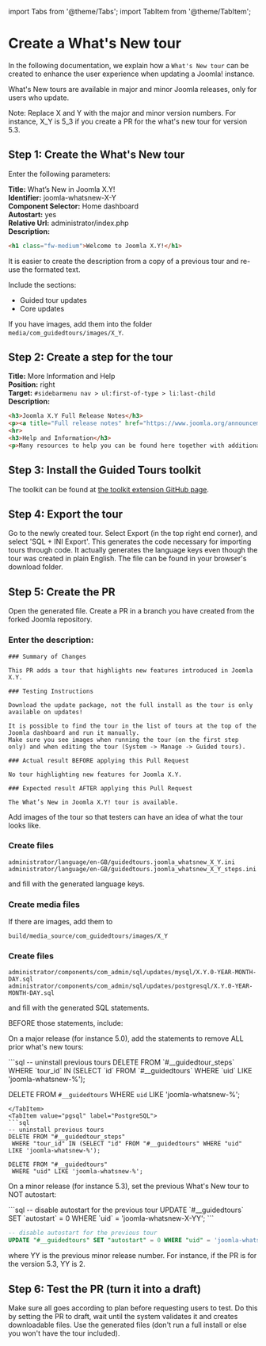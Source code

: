 import Tabs from '@theme/Tabs';
import TabItem from '@theme/TabItem';

# Create a What's New tour

In the following documentation, we explain how a `What's New tour` can be created to enhance the user experience when updating a Joomla! instance.

What's New tours are available in major and minor Joomla releases, only for users who update.

Note:
Replace X and Y with the major and minor version numbers.
For instance, X_Y is 5_3 if you create a PR for the what's new tour for version 5.3.

## Step 1: Create the What's New tour

Enter the following parameters:

**Title:** What’s New in Joomla X.Y!  
**Identifier:** joomla-whatsnew-X-Y  
**Component Selector:** Home dashboard  
**Autostart:** yes  
**Relative Url:** administrator/index.php  
**Description:**

```html
<h1 class="fw-medium">Welcome to Joomla X.Y!</h1>
```

It is easier to create the description from a copy of a previous tour and re-use the formated text.

Include the sections:
- Guided tour updates
- Core updates

If you have images, add them into the folder ``media/com_guidedtours/images/X_Y``.

## Step 2: Create a step for the tour

**Title:** More Information and Help  
**Position:** right  
**Target:** `#sidebarmenu nav > ul:first-of-type > li:last-child`  
**Description:**

```html
<h3>Joomla X.Y Full Release Notes</h3>
<p><a title="Full release notes" href="https://www.joomla.org/announcements.html" target="_blank" rel="noopener noreferrer">View the full release notes on joomla.org</a></p>
<hr>
<h3>Help and Information</h3>
<p>Many resources to help you can be found here together with additional links to more resources, documentation, support and how to become involved in Joomla.</p>
```

## Step 3: Install the Guided Tours toolkit

The toolkit can be found at [the toolkit extension GitHub page](https://github.com/joomla-extensions/tours-toolkit).

## Step 4: Export the tour

Go to the newly created tour.
Select Export (in the top right end corner), and select 'SQL + INI Export'.
This generates the code necessary for importing tours through code. It actually generates the language keys even though the tour was created in plain English.
The file can be found in your browser's download folder.

## Step 5: Create the PR

Open the generated file.
Create a PR in a branch you have created from the forked Joomla repository.

### Enter the description:

```
### Summary of Changes

This PR adds a tour that highlights new features introduced in Joomla X.Y.

### Testing Instructions

Download the update package, not the full install as the tour is only available on updates!

It is possible to find the tour in the list of tours at the top of the Joomla dashboard and run it manually.
Make sure you see images when running the tour (on the first step only) and when editing the tour (System -> Manage -> Guided tours).

### Actual result BEFORE applying this Pull Request

No tour highlighting new features for Joomla X.Y.

### Expected result AFTER applying this Pull Request

The What’s New in Joomla X.Y! tour is available.
```

Add images of the tour so that testers can have an idea of what the tour looks like.

### Create files

```
administrator/language/en-GB/guidedtours.joomla_whatsnew_X_Y.ini
administrator/language/en-GB/guidedtours.joomla_whatsnew_X_Y_steps.ini
```

and fill with the generated language keys.

### Create media files

If there are images, add them to

```
build/media_source/com_guidedtours/images/X_Y
```

### Create files

```
administrator/components/com_admin/sql/updates/mysql/X.Y.0-YEAR-MONTH-DAY.sql
administrator/components/com_admin/sql/updates/postgresql/X.Y.0-YEAR-MONTH-DAY.sql
```

and fill with the generated SQL statements.

BEFORE those statements, include:

On a major release (for instance 5.0), add the statements to remove ALL prior what's new tours:

<Tabs>
<TabItem value="mysql" label="MySQL">
```sql
-- uninstall previous tours
DELETE FROM `#__guidedtour_steps`
 WHERE `tour_id` IN (SELECT `id` FROM `#__guidedtours` WHERE `uid` LIKE 'joomla-whatsnew-%');

DELETE FROM `#__guidedtours`
 WHERE `uid` LIKE 'joomla-whatsnew-%';
```
</TabItem>
<TabItem value="pgsql" label="PostgreSQL">
```sql
-- uninstall previous tours
DELETE FROM "#__guidedtour_steps"
 WHERE "tour_id" IN (SELECT "id" FROM "#__guidedtours" WHERE "uid" LIKE 'joomla-whatsnew-%');

DELETE FROM "#__guidedtours"
 WHERE "uid" LIKE 'joomla-whatsnew-%';
```
</TabItem>
</Tabs>

On a minor release (for instance 5.3), set the previous What's New tour to NOT autostart:

<Tabs>
<TabItem value="mysql" label="MySQL">
```sql
-- disable autostart for the previous tour
UPDATE `#__guidedtours` SET `autostart` = 0 WHERE `uid` = 'joomla-whatsnew-X-YY';
```
</TabItem>
<TabItem value="pgsql" label="PostgreSQL">

```sql
-- disable autostart for the previous tour
UPDATE "#__guidedtours" SET "autostart" = 0 WHERE "uid" = 'joomla-whatsnew-X-YY';
```
</TabItem>
</Tabs>

where YY is the previous minor release number.
For instance, if the PR is for the version 5.3, YY is 2.

## Step 6: Test the PR (turn it into a draft)

Make sure all goes according to plan before requesting users to test. Do this by setting the PR to draft, wait until the system validates it and creates downloadable files.
Use the generated files (don't run a full install or else you won't have the tour included).
